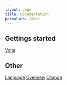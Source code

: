 ```yaml
---
layout: page
title: Documentation
permalink: /doc/
---
```

## Gettings started ##
[Volta](setup/volta.html)

## Other ##
[Language](volt.html) [Overview](overview.html) [Change](change.html)
